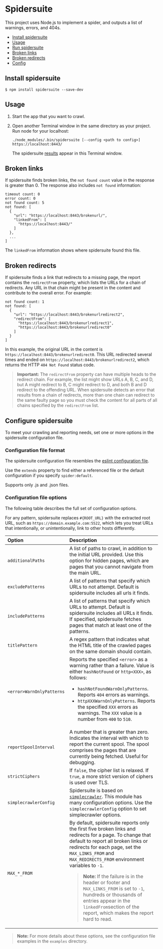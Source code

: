 # Spidersuite

This project uses Node.js to implement a spider, and outputs a list of warnings, errors, and 404s.

* [Install spidersuite](#install-spidersuite)
* [Usage](#usage)
* [Run spidersuite](#run-spidersuite)
* [Broken links](#broken-links)
* [Broken redirects](#broken-redirects)
* [Config](#config)

## Install spidersuite

```
$ npm install spidersuite --save-dev
```

## Usage

1. Start the app that you want to crawl.

1. Open another Terminal window in the same directory as your project.
    Run node for your localhost:
    ```
    ./node_modules/.bin/spidersuite [--config <path to config>] https://localhost:8443/
    ```

    The spidersuite [results](#broken-links) appear in this Terminal window.

## Broken links

If spidersuite finds broken links, the `not found count` value in the response is greater than 0. The response also includes `not found` information:

```
timeout count: 0
error count: 0
not found count: 5
not found: [
  {
    "url": "https://localhost:8443/brokenurl/",
    "linkedFrom": [
      "https://localhost:8443/"
    ]
  },
  ...
]
```

The `linkedFrom` information shows where spidersuite found this file.

## Broken redirects

If spidersuite finds a link that redirects to a missing page, the report contains the `redirectFrom` property, which lists the URLs for a chain of redirects. Any URL in that chain might be present in the content and contribute to the overall error. For example:

```
not found count: 1
not found: [
  {
    "url": "https://localhost:8443/brokenurlredirect2",
    "redirectFrom": [
      "https://localhost:8443/brokenurlredirect1",
      "https://localhost:8443/brokenurlredirect0"
    ]
  }
]
```

In this example, the original URL in the content is `https://localhost:8443/brokenurlredirect0`. This URL redirected several times and ended on `https://localhost:8443/brokenurlredirect2`, which returns the HTTP `404 Not Found` status code.

> **Important:** The `redirectFrom` property can have multiple heads to the redirect chain. For example, the list might show URLs A, B, C, and D, but A might redirect to B, C might redirect to D, and both B and D redirect to the offending URL. When spidersuite detects an error that results from a chain of redirects, more than one chain can redirect to the same faulty page so you must check the content for all parts of all chains specified by the `redirectFrom` list.

## Configure spidersuite

To meet your crawling and reporting needs, set one or more options in the spidersuite configuration file.

### Configuration file format

The spidersuite configuration file resembles the [eslint configuration file](http://eslint.org/docs/user-guide/configuring). 

Use the `extends` property to find either a referenced file or the default configuration if you specify `spider:default`. 

Supports only .js and .json files.

### Configuration file options

The following table describes the full set of configuration options. 

For any pattern, spidersuite replaces `#{ROOT_URL}` with the extracted root URL, such as `https://domain.example.com:5522`, which lets you treat URLs that intentionally, or unintentionally, link to other hosts differently.

| Option | Description |
|:-------|:------------|
| `additionalPaths` | A list of paths to crawl, in addition to the initial URL provided. Use this option for hidden pages, which are pages that you cannot navigate from the main URL. |
| `excludePatterns` | A list of patterns that specify which URLs to not attempt. Default is spidersuite includes all urls it finds. |
| `includePatterns` | A list of patterns that specify which URLs to attempt. Default is spidersuite includes all URLs it finds. If specified, spidersuite fetches pages that match at least one of the patterns. |
| `titlePattern` | A regex pattern that indicates what the HTML title of the crawled pages on the same domain should contain. |
| `<error>WarnOnlyPatterns` | Reports the specified `<error>` as a warning rather than a failure. Value is either `hashNotFound` or `http<XXX>`, as follows:<ul><li>`hashNotFoundWarnOnlyPatterns`. Reports `404` errors as warnings.</li><li>`httpXXXWarnOnlyPatterns`. Reports the specified `XXX` errors as warnings. The `XXX` value is a number from `400` to `510`.</li></ul> |
| `reportSpoolInterval` | A number that is greater than zero. Indicates the interval with which to report the current spool. The spool comprises the pages that are currently being fetched. Useful for debugging. |
| `strictCiphers` | If `false`, the cipher list is relaxed. If `true`, a more strict version of ciphers is used over TLS. |
| `simplecrawlerConfig` | Spidersuite is based on [`simplecrawler`](https://www.npmjs.com/package/simplecrawler). This module has many configuration options. Use the `simplecrawlerConfig` option to set simplecrawler options. |
| `MAX_*_FROM` | By default, spidersuite reports only the first five broken links and redirects for a page. To change that default to report all broken links or redirects for each page, set the `MAX_LINKS_FROM` and `MAX_REDIRECTS_FROM` environment variables to `-1`.<blockquote><strong>Note:</strong> If the failure is in the header or footer and `MAX_LINKS_FROM` is set to `-1`, hundreds or thousands of entries appear in the `linkedFrom`section of the report, which makes the report hard to read.</blockquote> |

> **Note:** For more details about these options, see the configuration file examples in the `examples` directory.
